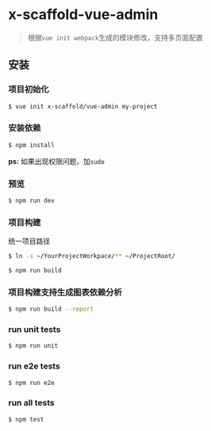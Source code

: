 # x-scaffold-vue-admin

> 根据`vue init webpack`生成的模块修改，支持多页面配置


## 安装 ##

### 项目初始化 ###

``` bash
$ vue init x-scaffold/vue-admin my-project
```

### 安装依赖 ###

``` bash
$ npm install
```

**ps:** 如果出现权限问题，加`sudo`

### 预览 ###

``` bash
$ npm run dev
```

### 项目构建 ###

统一项目路径

``` bash
$ ln -s ~/YourProjectWorkpace/** ~/ProjectRoot/
```

``` bash
$ npm run build
```

### 项目构建支持生成图表依赖分析 ###

```bash
$ npm run build --report
```

### run unit tests ###

```bash
$ npm run unit
```

### run e2e tests ###

```bash
$ npm run e2e
```

### run all tests
```bash
$ npm test
```